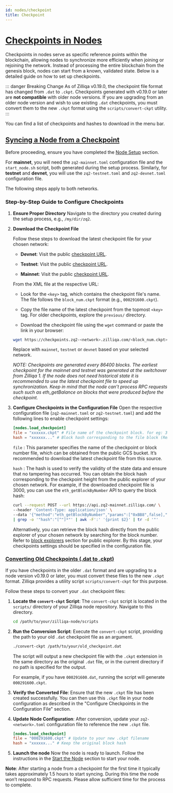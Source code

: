 ```yaml
---
id: nodes/checkpoint
title: Checkpoint
---
```


# [Checkpoints in Nodes](#checkpoints-in-nodes)


Checkpoints in nodes serve as specific reference points within the blockchain, allowing nodes to synchronize more efficiently when joining or rejoining the network. Instead of processing the entire blockchain from the genesis block, nodes can start from a known, validated state. Below is a detailed guide on how to set up checkpoints.

::: danger Breaking Change
As of Zilliqa v0.19.0, the checkpoint file format has changed from `.dat` to `.ckpt`. Checkpoints generated with v0.19.0 or later are **not compatible** with older node versions. If you are upgrading from an older node version and wish to use existing `.dat` checkpoints, you must convert them to the new `.ckpt` format using the `scripts/convert-ckpt` utility.
:::

You can find a list of checkpoints and hashes to download in the menu bar.

## [Syncing a Node from a Checkpoint](#syncing-a-node-from-a-checkpoint)

Before proceeding, ensure you have completed the [Node Setup](../nodes/node.md#setting-up-your-node) section.

For **mainnet**, you will need the `zq2-mainnet.toml` configuration file and the `start_node.sh` script, both generated during the setup process. Similarly, for **testnet** and **devnet**, you will use the `zq2-testnet.toml` and `zq2-devnet.toml` configuration file.

The following steps apply to both networks.

### Step-by-Step Guide to Configure Checkpoints

1. **Ensure Proper Directory**
    Navigate to the directory you created during the setup process, e.g., `/my/dir/zq2`.

2. **Download the Checkpoint File**

    Follow these steps to download the latest checkpoint file for your chosen network:

    - **Devnet**:
      Visit the public [checkpoint URL](https://checkpoints.zq2-devnet.zilliqa.com).

    - **Testnet**:
      Visit the public [checkpoint URL](https://checkpoints.testnet.zilliqa.com).

    - **Mainnet**:
      Visit the public [checkpoint URL](https://checkpoints.zilliqa.com).

    From the XML file at the respective URL:

    - Look for the `<key>` tag, which contains the checkpoint file's name. The file follows the `block_num.ckpt` format (e.g., `000291600.ckpt`).

    - Copy the file name of the latest checkpoint from the topmost `<key>` tag. For older checkpoints, explore the `previous/` directory.

    - Download the checkpoint file using the `wget` command or paste the link in your browser:

    ```bash
    wget https://checkpoints.zq2-<network>.zilliqa.com/<block_num.ckpt>
    ```

    Replace <network> with `mainnet`, `testnet` or `devnet` based on your selected network.

    _NOTE: Checkpoints are generated every 86400 blocks. The earliest checkpoint for the mainnet and testnet was generated at the switchover from Zilliqa 1. If the node does not need historical state it is recommended to use the latest checkpoint file to speed up synchronization. Keep in mind that the node can’t process RPC requests such such as eth_getBalance on blocks that were produced before the checkpoint._

3. **Configure Checkpoints in the Configuration File**
    Open the respective configuration file (`zq2-mainnet.toml` or `zq2-testnet.toml`) and add the following lines to enable checkpoint settings:
    ```toml
    [nodes.load_checkpoint]
    file = "xxxxxx.ckpt" # File name of the checkpoint block. for eg: 3000.ckpt
    hash = "xxxxxx..." # Block hash corresponding to the file block (Remove '0x' prefix from hash if present)
    ```

    `file` : This parameter specifies the name of the checkpoint or block number file, which
    can be obtained from the public GCS bucket. It’s recommended to download the latest checkpoint
    file from this source.

    `hash` : The hash is used to verify the validity of the state data and ensure that no
    tampering has occurred. You can obtain the block hash corresponding to the checkpoint height from the
    public explorer of your chosen network. For example, if the downloaded
    checkpoint file is 3000, you can use the `eth_getBlockByNumber` API to query the block hash:

    ```bash
    curl --request POST --url https://api.zq2-mainnet.zilliqa.com/ \
    --header 'Content-Type: application/json' \
    --data '{"method":"eth_getBlockByNumber","params":["0xBB8",false],"id":1,"jsonrpc":"2.0"}' \
    | grep -o '"hash":"[^"]*"' | awk -F':' '{print $2}' | tr -d '"'
    ```

    Alternatively, you can retrieve the block hash directly from the public explorer of your chosen network by searching for the block number.
    Refer to [block explorers](../endpoints.md#block-explorer) section for public explorer.
    By this stage, your checkpoints settings should be specified in the configuration file.

### [Converting Old Checkpoints (.dat to .ckpt)](#converting-old-checkpoints-dat-to-ckpt)

If you have checkpoints in the older `.dat` format and are upgrading to a node version v0.19.0 or later, you must convert these files to the new `.ckpt` format. Zilliqa provides a utility script `scripts/convert-ckpt` for this purpose.

Follow these steps to convert your `.dat` checkpoint files:

1.  **Locate the `convert-ckpt` Script**:
    The `convert-ckpt` script is located in the `scripts/` directory of your Zilliqa node repository. Navigate to this directory.

    ```bash
    cd /path/to/your/zilliqa-node/scripts
    ```

2.  **Run the Conversion Script**:
    Execute the `convert-ckpt` script, providing the path to your old `.dat` checkpoint file as an argument.

    ```bash
    ./convert-ckpt /path/to/your/old_checkpoint.dat
    ```

    The script will output a new checkpoint file with the `.ckpt` extension in the same directory as the original `.dat` file, or in the current directory if no path is specified for the output.

    For example, if you have `000291600.dat`, running the script will generate `000291600.ckpt`.

3.  **Verify the Converted File**:
    Ensure that the new `.ckpt` file has been created successfully. You can then use this `.ckpt` file in your node configuration as described in the "Configure Checkpoints in the Configuration File" section.

4.  **Update Node Configuration**:
    After conversion, update your `zq2-<network>.toml` configuration file to reference the new `.ckpt` file.

    ```toml
    [nodes.load_checkpoint]
    file = "000291600.ckpt" # Update to your new .ckpt filename
    hash = "xxxxxx..." # Keep the original block hash
    ```

5. **Launch the node**
    Now the node is ready to launch. Follow the instructions in the [Start the Node](../nodes/node.md#starting-your-node) section to start your node.

**Note**: After starting a node from a checkpoint for the first time it typically takes approximately 1.5 hours to start syncing. During this time the node won’t respond to RPC requests. Please allow sufficient time for the process to complete.
